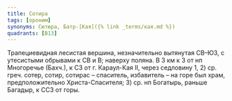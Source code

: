 ```yaml
---
title: Сотира
tags: [ороним]
synonyms: Сютюра, Батр-[Кая]({% link _terms/кая.md %})
quadrants: [В13]
---
```


Трапециевидная лесистая вершина, незначительно вытянутая СВ–ЮЗ, с утесистыми
обрывами к СВ и В; наверху поляна. В 3 км к З от нп Многоречье (Бахч.), к СЗ от
г. Караул-Кая II, через седловину 1, 2) ср. греч. сотер, сотир, сотирас –
спаситель, избавитель – на горе был храм, предположительно Христа-Спасителя; 3)
ср. нп Богатырь, раньше Багадыр, к ССЗ от горы.
